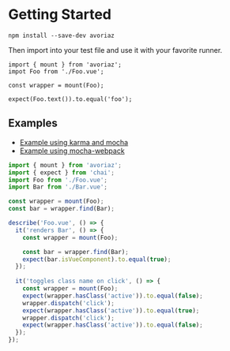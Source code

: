 # Getting Started

```
npm install --save-dev avoriaz
```

Then import into your test file and use it with your favorite runner.

```
import { mount } from 'avoriaz';
impot Foo from './Foo.vue';

const wrapper = mount(Foo);

expect(Foo.text()).to.equal('foo');
```

## Examples

- [Example using karma and mocha](https://github.com/eddyerburgh/avoriaz-karma-mocha-example)
- [Example using mocha-webpack](https://github.com/eddyerburgh/avoriaz-mocha-example)


```js
import { mount } from 'avoriaz';
import { expect } from 'chai';
import Foo from './Foo.vue';
import Bar from './Bar.vue';

const wrapper = mount(Foo);
const bar = wrapper.find(Bar);

describe('Foo.vue', () => {
  it('renders Bar', () => {
    const wrapper = mount(Foo);

    const bar = wrapper.find(Bar);
    expect(bar.isVueComponent).to.equal(true);
  });
	
  it('toggles class name on click', () => {
    const wrapper = mount(Foo);
    expect(wrapper.hasClass('active')).to.equal(false);
    wrapper.dispatch('click');
    expect(wrapper.hasClass('active')).to.equal(true);
    wrapper.dispatch('click');
    expect(wrapper.hasClass('active')).to.equal(false);
  });
});
```
